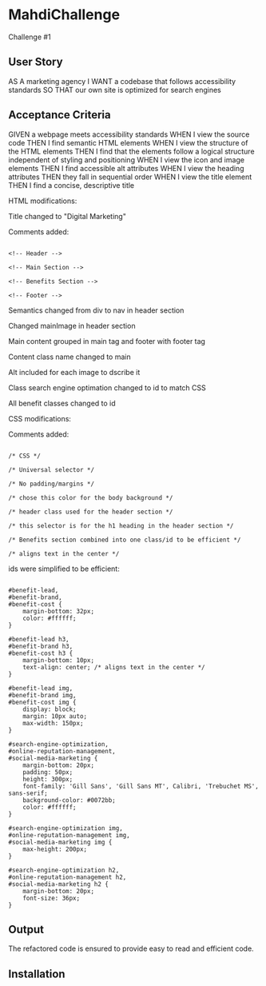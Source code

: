 # MahdiChallenge
Challenge #1

## User Story
AS A marketing agency
I WANT a codebase that follows accessibility standards
SO THAT our own site is optimized for search engines

## Acceptance Criteria
GIVEN a webpage meets accessibility standards
WHEN I view the source code
THEN I find semantic HTML elements
WHEN I view the structure of the HTML elements
THEN I find that the elements follow a logical structure independent of styling and positioning
WHEN I view the icon and image elements
THEN I find accessible alt attributes
WHEN I view the heading attributes
THEN they fall in sequential order
WHEN I view the title element
THEN I find a concise, descriptive title

HTML modifications:

Title changed to "Digital Marketing"

Comments added:

```

<!-- Header -->

<!-- Main Section -->

<!-- Benefits Section -->

<!-- Footer -->

```

Semantics changed from div to nav in header section

Changed mainImage in header section

Main content grouped in main tag and footer with footer tag

Content class name changed to main

Alt included for each image to dscribe it

Class search engine optimation changed to id to match CSS

All benefit classes changed to id

CSS modifications:

Comments added:

```

/* CSS */

/* Universal selector */

/* No padding/margins */

/* chose this color for the body background */

/* header class used for the header section */

/* this selector is for the h1 heading in the header section */

/* Benefits section combined into one class/id to be efficient */

/* aligns text in the center */

```

ids were simplified to be efficient:


```

#benefit-lead,
#benefit-brand,
#benefit-cost {
    margin-bottom: 32px;
    color: #ffffff;
}

#benefit-lead h3,
#benefit-brand h3,
#benefit-cost h3 {
    margin-bottom: 10px;
    text-align: center; /* aligns text in the center */
}

#benefit-lead img,
#benefit-brand img,
#benefit-cost img {
    display: block;
    margin: 10px auto;
    max-width: 150px;
}

#search-engine-optimization,
#online-reputation-management,
#social-media-marketing {
    margin-bottom: 20px;
    padding: 50px;
    height: 300px;
    font-family: 'Gill Sans', 'Gill Sans MT', Calibri, 'Trebuchet MS', sans-serif;
    background-color: #0072bb;
    color: #ffffff;
}

#search-engine-optimization img,
#online-reputation-management img,
#social-media-marketing img {
    max-height: 200px;
}

#search-engine-optimization h2,
#online-reputation-management h2,
#social-media-marketing h2 {
    margin-bottom: 20px;
    font-size: 36px;
}

```

## Output

The refactored code is ensured to provide easy to read and efficient code.

## Installation

